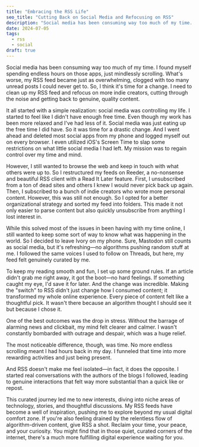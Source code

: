 ```yaml
---
title: "Embracing the RSS Life"
seo_title: "Cutting Back on Social Media and Refocusing on RSS"
description: "Social media has been consuming way too much of my time.  What's worse, my RSS feed became just as overwhelming, clogged with too many unread posts I could never get to. So, I think it's time for a change. I need to clean up my RSS feed and refocus on more indie creators, cutting through the noise and getting back to genuine, quality content."
date: 2024-07-05
tags:
  - rss
  - social
draft: true
---
```


Social media has been consuming way too much of my time. I found myself spending endless hours on those apps, just mindlessly scrolling. What's worse, my RSS feed became just as overwhelming, clogged with too many unread posts I could never get to. So, I think it's time for a change. I need to clean up my RSS feed and refocus on more indie creators, cutting through the noise and getting back to genuine, quality content.

It all started with a simple realization: social media was controlling my life. I started to feel like I didn't have enough free time. Even though my work has been more relaxed and I've had less of it. Social media was just eating up the free time I did have. So it was time for a drastic change. And I went ahead and deleted most social apps from my phone and logged myself out on every browser. I even utilized iOS's Screen Time to slap some restrictions on what little social media I had left. My mission was to regain control over my time and mind.

However, I still wanted to browse the web and keep in touch with what others were up to. So I restructured my feeds on Reeder, a no-nonsense and beautiful RSS client with a Read It Later feature. First, I unsubscribed from a ton of dead sites and others I knew I would never pick back up again. Then, I subscribed to a bunch of indie creators who wrote more personal content. However, this was still not enough. So I opted for a better organizational strategy and sorted my feed into folders. This made it not only easier to parse content but also quickly unsubscribe from anything I lost interest in.

While this solved most of the issues in been having with my time online, I still wanted to keep some sort of way to know what was happening in the world. So I decided to leave Ivory on my phone. Sure, Mastodon still counts as social media, but it's refreshing—no algorithms pushing random stuff at me. I followed the same voices I used to follow on Threads, but here, my feed felt genuinely curated by me.

To keep my reading smooth and fun, I set up some ground rules. If an article didn't grab me right away, it got the boot—no hard feelings. If something caught my eye, I'd save it for later. And the change was incredible. Making the "switch" to RSS didn't just change how I consumed content; it transformed my whole online experience. Every piece of content felt like a thoughtful pick. It wasn't there because an algorithm thought I should see it but because I chose it.

One of the best outcomes was the drop in stress. Without the barrage of alarming news and clickbait, my mind felt clearer and calmer. I wasn't constantly bombarded with outrage and despair, which was a huge relief.

The most noticeable difference, though, was time. No more endless scrolling meant I had hours back in my day. I funneled that time into more rewarding activities and just being present.

And RSS doesn't make me feel isolated—in fact, it does the opposite. I started real conversations with the authors of the blogs I followed, leading to genuine interactions that felt way more substantial than a quick like or repost.

This curated journey led me to new interests, diving into niche areas of technology, stories, and thoughtful discussions. My RSS feeds have become a well of inspiration, pushing me to explore beyond my usual digital comfort zone. If you're also feeling drained by the relentless flow of algorithm-driven content, give RSS a shot. Reclaim your time, your peace, and your curiosity. You might find that in those quiet, curated corners of the internet, there's a much more fulfilling digital experience waiting for you.